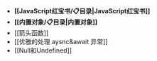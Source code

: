 - **[[JavaScript红宝书/📋目录|JavaScript红宝书]]**
- **[[内置对象/📋目录|内置对象]]**
- [[箭头函数]]
- [[优雅的处理 aysnc&await 异常]]
- [[Null和Undefined]]
